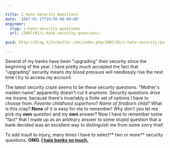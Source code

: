 ```yaml
---

title: I Hate Security Questions
date: '2007-01-17T19:56:00-08:00'
engineer:
  slug: i-hate-security-questions
  url: /2007/01/i-hate-security-questions/

guid: http://blog.tylerbutler.com/index.php/2007/01/i-hate-security-questions/

---
```


Several of my banks have been "upgrading" their security since the beginning
of the year. I have pretty much accepted the fact that "upgrading" security
means my blood pressure will needlessly rise the next time I try to access my
account.

The latest security craze seems to be these security questions. "Mother's
maiden name" apparently doesn't cut it anymore. Security questions drive me
insane, because there's invariably a finite set of options I have to choose
from. _Favorite childhood superhero?_ _Name of firstborn child?_ What is this
crap? **None** of it is easy for me to remember! Why don't you let me pick my
**own** question and my **own** answer? Now I have to remember some "fact"
that I made up as an arbitrary answer to some stupid question that a bank
decided was an excellent way to distinguish me from some sorry thief.

To add insult to injury, many times I have to select** two or more** security
questions. **OMG. [I hate banks so much.][1]**

   [1]: /2004/08/i-hate-banks/
